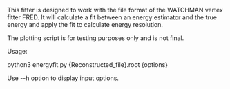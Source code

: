 This fitter is designed to work with the file format of the WATCHMAN vertex fitter FRED. It will calculate a fit between an energy estimator and the true energy and apply the fit to calculate energy resolution.

The plotting script is for testing purposes only and is not final.

Usage:

python3 energyfit.py {Reconstructed_file}.root {options}

Use --h option to display input options.
